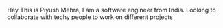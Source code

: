 Hey This is Piyush Mehra, I am a software engineer from India.
Looking to collaborate with techy people to work on different projects
